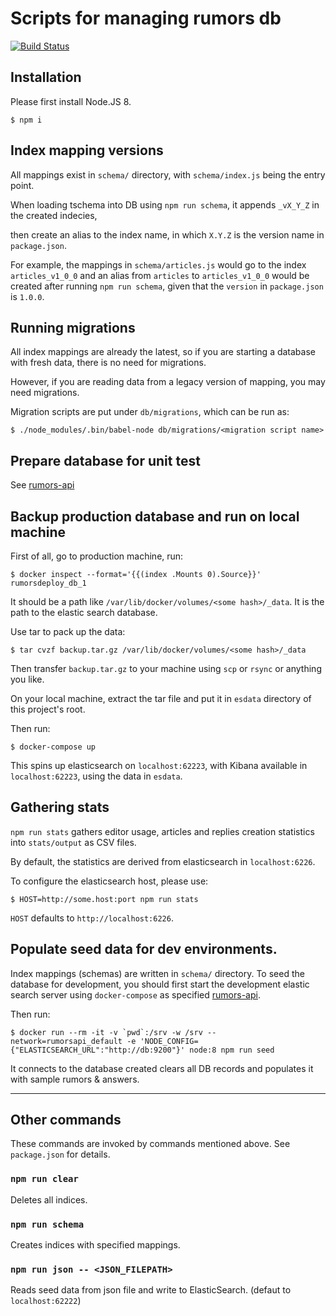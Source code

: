 Scripts for managing rumors db
==========

[![Build Status](https://travis-ci.org/cofacts/rumors-db.svg?branch=master)](https://travis-ci.org/cofacts/rumors-db)

## Installation

Please first install Node.JS 8.

```
$ npm i
```

## Index mapping versions

All mappings exist in `schema/` directory, with `schema/index.js` being the entry point.

When loading tschema into DB using `npm run schema`, it appends `_vX_Y_Z` in the created indecies,

then create an alias to the index name, in which `X.Y.Z` is the version name in `package.json`.

For example, the mappings in `schema/articles.js` would go to the index `articles_v1_0_0` and an alias from `articles` to `articles_v1_0_0` would be created after running `npm run schema`, given that the `version` in `package.json` is `1.0.0`.

## Running migrations

All index mappings are already the latest, so if you are starting a database with fresh data,
there is no need for migrations.

However, if you are reading data from a legacy version of mapping, you may need migrations.

Migration scripts are put under `db/migrations`, which can be run as:

```
$ ./node_modules/.bin/babel-node db/migrations/<migration script name>
```

## Prepare database for unit test

See [rumors-api](https://github.com/cofacts/rumors-api)

## Backup production database and run on local machine

First of all, go to production machine, run:

```
$ docker inspect --format='{{(index .Mounts 0).Source}}' rumorsdeploy_db_1
```

It should be a path like `/var/lib/docker/volumes/<some hash>/_data`. It is the path to the elastic search database.

Use tar to pack up the data:
```
$ tar cvzf backup.tar.gz /var/lib/docker/volumes/<some hash>/_data
```

Then transfer `backup.tar.gz` to your machine using `scp` or `rsync` or anything you like.

On your local machine, extract the tar file and put it in `esdata` directory of this project's root.

Then run:

```
$ docker-compose up
```

This spins up elasticsearch on `localhost:62223`, with Kibana available in `localhost:62223`, using the data in `esdata`.

## Gathering stats

`npm run stats` gathers editor usage, articles and replies creation statistics into `stats/output`
as CSV files.

By default, the statistics are derived from elasticsearch in `localhost:6226`.

To configure the elasticsearch host, please use:

```
$ HOST=http://some.host:port npm run stats
```

`HOST` defaults to `http://localhost:6226`.

## Populate seed data for dev environments.

Index mappings (schemas) are written in `schema/` directory. To seed the database for development, you should first start the development elastic search server using `docker-compose` as specified [rumors-api](https://github.com/MrOrz/rumors-api).

Then run:

```
$ docker run --rm -it -v `pwd`:/srv -w /srv --network=rumorsapi_default -e 'NODE_CONFIG={"ELASTICSEARCH_URL":"http://db:9200"}' node:8 npm run seed
```

It connects to the database created clears all DB records and populates it with
sample rumors & answers.

---

## Other commands

These commands are invoked by commands mentioned above. See `package.json` for details.

### `npm run clear`

Deletes all indices.

### `npm run schema`

Creates indices with specified mappings.

### `npm run json -- <JSON_FILEPATH>`

Reads seed data from json file and write to ElasticSearch. (defaut to `localhost:62222`)
